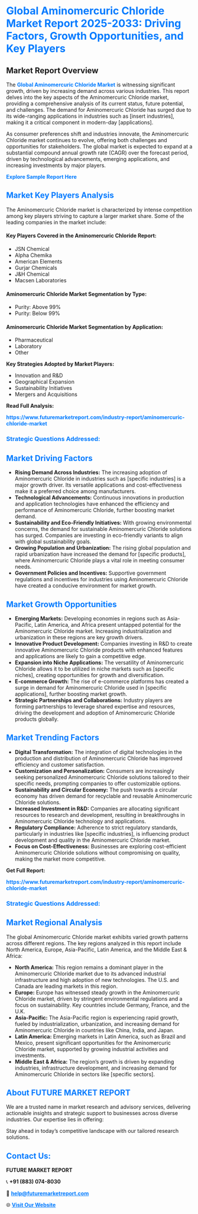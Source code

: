 <h1 style="color: #007BFF;">Global Aminomercuric Chloride Market Report 2025-2033: Driving Factors, Growth Opportunities, and Key Players</h1>

<section id="overview">
<h2>Market Report Overview</h2>
<p>The <a href="https://www.futuremarketreport.com/industry-report/aminomercuric-chloride-market" style="color: #007BFF; text-decoration: none;"><strong>Global Aminomercuric Chloride Market</strong></a> is witnessing significant growth, driven by increasing demand across various industries. This report delves into the key aspects of the Aminomercuric Chloride market, providing a comprehensive analysis of its current status, future potential, and challenges. The demand for Aminomercuric Chloride has surged due to its wide-ranging applications in industries such as [insert industries], making it a critical component in modern-day [applications].</p>
<p>As consumer preferences shift and industries innovate, the Aminomercuric Chloride market continues to evolve, offering both challenges and opportunities for stakeholders. The global market is expected to expand at a substantial compound annual growth rate (CAGR) over the forecast period, driven by technological advancements, emerging applications, and increasing investments by major players.</p>
</section>

<section id="overview">
<p><a href="https://www.futuremarketreport.com/request-sample/reportId=92609" style="color: #007BFF; text-decoration: none;"><strong>Explore Sample Report Here</strong></a></p>
</section>

<section id="key-players">
<h2 style="color: #007BFF;">Market Key Players Analysis</h2>
<p>The Aminomercuric Chloride market is characterized by intense competition among key players striving to capture a larger market share. Some of the leading companies in the market include:</p>
<h4>Key Players Covered in the Aminomercuric Chloride Report:</h4>
<ul><li>JSN Chemical</li><li>Alpha Chemika</li><li>American Elements</li><li>Gurjar Chemicals</li><li>J&amp;H Chemical</li><li>Macsen Laboratories</li></ul>
<h4>Aminomercuric Chloride Market Segmentation by Type:</h4>
<ul><li>Purity: Above 99%</li><li>Purity: Below 99%</li></ul>

<h4>Aminomercuric Chloride Market Segmentation by Application:</h4>
<ul><li>Pharmaceutical</li><li>Laboratory</li><li>Other</li></ul>
<p><strong>Key Strategies Adopted by Market Players:</strong></p>
<ul>
<li>Innovation and R&D</li>
<li>Geographical Expansion</li>
<li>Sustainability Initiatives</li>
<li>Mergers and Acquisitions</li>
</ul>
</section>

<section>
<p><strong>Read Full Analysis: </strong></p><a href="https://www.futuremarketreport.com/industry-report/aminomercuric-chloride-market" style="color: #007BFF; text-decoration: none;"><strong>https://www.futuremarketreport.com/industry-report/aminomercuric-chloride-market</strong></a>
<h3 style="color: #007BFF;">Strategic Questions Addressed:</h3>
</section>

<section id="driving-factors">
<h2 style="color: #007BFF;">Market Driving Factors</h2>
<ul>
<li><strong>Rising Demand Across Industries:</strong> The increasing adoption of Aminomercuric Chloride in industries such as [specific industries] is a major growth driver. Its versatile applications and cost-effectiveness make it a preferred choice among manufacturers.</li>
<li><strong>Technological Advancements:</strong> Continuous innovations in production and application technologies have enhanced the efficiency and performance of Aminomercuric Chloride, further boosting market demand.</li>
<li><strong>Sustainability and Eco-Friendly Initiatives:</strong> With growing environmental concerns, the demand for sustainable Aminomercuric Chloride solutions has surged. Companies are investing in eco-friendly variants to align with global sustainability goals.</li>
<li><strong>Growing Population and Urbanization:</strong> The rising global population and rapid urbanization have increased the demand for [specific products], where Aminomercuric Chloride plays a vital role in meeting consumer needs.</li>
<li><strong>Government Policies and Incentives:</strong> Supportive government regulations and incentives for industries using Aminomercuric Chloride have created a conducive environment for market growth.</li>
</ul>
</section>

<section id="growth-opportunities">
<h2 style="color: #007BFF;">Market Growth Opportunities</h2>
<ul>
<li><strong>Emerging Markets:</strong> Developing economies in regions such as Asia-Pacific, Latin America, and Africa present untapped potential for the Aminomercuric Chloride market. Increasing industrialization and urbanization in these regions are key growth drivers.</li>
<li><strong>Innovative Product Development:</strong> Companies investing in R&D to create innovative Aminomercuric Chloride products with enhanced features and applications are likely to gain a competitive edge.</li>
<li><strong>Expansion into Niche Applications:</strong> The versatility of Aminomercuric Chloride allows it to be utilized in niche markets such as [specific niches], creating opportunities for growth and diversification.</li>
<li><strong>E-commerce Growth:</strong> The rise of e-commerce platforms has created a surge in demand for Aminomercuric Chloride used in [specific applications], further boosting market growth.</li>
<li><strong>Strategic Partnerships and Collaborations:</strong> Industry players are forming partnerships to leverage shared expertise and resources, driving the development and adoption of Aminomercuric Chloride products globally.</li>
</ul>
</section>

<section id="trending-factors">
<h2 style="color: #007BFF;">Market Trending Factors</h2>
<ul>
<li><strong>Digital Transformation:</strong> The integration of digital technologies in the production and distribution of Aminomercuric Chloride has improved efficiency and customer satisfaction.</li>
<li><strong>Customization and Personalization:</strong> Consumers are increasingly seeking personalized Aminomercuric Chloride solutions tailored to their specific needs, prompting companies to offer customizable options.</li>
<li><strong>Sustainability and Circular Economy:</strong> The push towards a circular economy has driven demand for recyclable and reusable Aminomercuric Chloride solutions.</li>
<li><strong>Increased Investment in R&D:</strong> Companies are allocating significant resources to research and development, resulting in breakthroughs in Aminomercuric Chloride technology and applications.</li>
<li><strong>Regulatory Compliance:</strong> Adherence to strict regulatory standards, particularly in industries like [specific industries], is influencing product development and quality in the Aminomercuric Chloride market.</li>
<li><strong>Focus on Cost-Effectiveness:</strong> Businesses are exploring cost-efficient Aminomercuric Chloride solutions without compromising on quality, making the market more competitive.</li>
</ul>
</section>

<section>
<p><strong>Get Full Report: </strong></p><a href="https://www.futuremarketreport.com/industry-report/aminomercuric-chloride-market" style="color: #007BFF; text-decoration: none;"><strong>https://www.futuremarketreport.com/industry-report/aminomercuric-chloride-market</strong></a>
<h3 style="color: #007BFF;">Strategic Questions Addressed:</h3>
</section>


<section id="regional-analysis">
<h2 style="color: #007BFF;">Market Regional Analysis</h2>
<p>The global Aminomercuric Chloride market exhibits varied growth patterns across different regions. The key regions analyzed in this report include North America, Europe, Asia-Pacific, Latin America, and the Middle East & Africa:</p>
<ul>
<li><strong>North America:</strong> This region remains a dominant player in the Aminomercuric Chloride market due to its advanced industrial infrastructure and high adoption of new technologies. The U.S. and Canada are leading markets in this region.</li>
<li><strong>Europe:</strong> Europe has witnessed steady growth in the Aminomercuric Chloride market, driven by stringent environmental regulations and a focus on sustainability. Key countries include Germany, France, and the U.K.</li>
<li><strong>Asia-Pacific:</strong> The Asia-Pacific region is experiencing rapid growth, fueled by industrialization, urbanization, and increasing demand for Aminomercuric Chloride in countries like China, India, and Japan.</li>
<li><strong>Latin America:</strong> Emerging markets in Latin America, such as Brazil and Mexico, present significant opportunities for the Aminomercuric Chloride market, supported by growing industrial activities and investments.</li>
<li><strong>Middle East & Africa:</strong> The region’s growth is driven by expanding industries, infrastructure development, and increasing demand for Aminomercuric Chloride in sectors like [specific sectors].</li>
</ul>
</section>

<footer>
<h2 style="color: #007BFF;">About FUTURE MARKET REPORT</h2>
<p>We are a trusted name in market research and advisory services, delivering actionable insights and strategic support to businesses across diverse industries. Our expertise lies in offering:</p>

<p>Stay ahead in today’s competitive landscape with our tailored research solutions.</p>

<h2 style="color: #007BFF;">Contact Us:</h2>
<p><strong>FUTURE MARKET REPORT</strong></p>
<p>📞 <strong>+91 (883) 074-8030</strong></p>
<p>📧 <strong><a href="mailto:help@futuremarketreport.com" style="color: #007BFF;">help@futuremarketreport.com</a></strong></p>
<p>🌐 <strong><a href="https://www.futuremarketreport.com/" style="color: #007BFF;">Visit Our Website</a></strong></p>
</footer>
